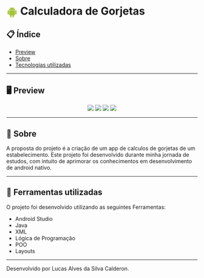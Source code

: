 # <img align="center" alt="Daniel-HTML" height="30" width="30" src="https://raw.githubusercontent.com/devicons/devicon/master/icons/android/android-original.svg"> Calculadora de Gorjetas




<div align="center">
</div>

## 📋 Índice

- [Preview](#-Preview)
- [Sobre](#-Sobre)
- [Tecnologias utilizadas](#-Ferramentas-utilizadas)

---

## 🖥 Preview

<div align="center">

 <img src="https://user-images.githubusercontent.com/87238842/182643114-a1fe393b-d32b-4ae7-8c92-43ad7f525c54.png" width="200">
 <img src="https://user-images.githubusercontent.com/87238842/182643123-a7bbc349-e161-47a2-8fcb-459da5ce0c11.png" width="200">
 <img src="https://user-images.githubusercontent.com/87238842/182643126-44e91aec-ab80-449b-9b16-757931d4eae0.png" width="200">
 <img src="https://user-images.githubusercontent.com/87238842/182643130-b7473448-20ca-4d45-a5f4-ea9f2a6e98b0.png" width="200">



 
</div>

---

## 📖 Sobre

A proposta do projeto é a criação de um app de calculos de gorjetas de um estabelecimento.
Este projeto foi desenvolvido durante minha jornada de estudos, com intuito de aprimorar os conhecimentos em desenvolvimento de android nativo.

---

## 🚀 Ferramentas utilizadas

O projeto foi desenvolvido utilizando as seguintes Ferramentas:

- Android Studio
- Java
- XML
- Lógica de Programação
- POO
- Layouts

---

Desenvolvido por Lucas Alves da Silva Calderon.
